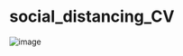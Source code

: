 # social_distancing_CV

![image]("https://github.com/rupak-roy/social_distancing_CV/blob/main/social_distancing_app_preview.jpg?raw=true "Social Distancing App Preview")
